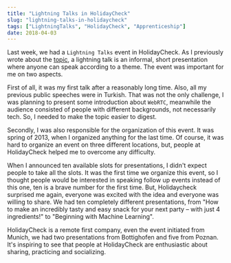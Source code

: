 ```yaml
---
title: "Lightning Talks in HolidayCheck"
slug: "lightning-talks-in-holidaycheck"
tags: ["LightningTalks", "HolidayCheck", "Apprenticeship"]
date: 2018-04-03
---
```


Last week, we had a `Lightning Talks` event in HolidayCheck. As I previously wrote about the [topic](https://www.sengitu.com/posts/lightning-talk/), a lightning talk is an informal, short presentation where anyone can speak according to a theme. The event was important for me on two aspects.

First of all, it was my first talk after a reasonably long time. Also, all my previous public speeches were in Turkish. That was not the only challenge, I was planning to present some introduction about `WebRTC`, meanwhile the audience consisted of people with different backgrounds, not necessarily tech. So, I needed to make the topic easier to digest.

Secondly, I was also responsible for the organization of this event. It was spring of 2013, when I organized anything for the last time. Of course, it was hard to organize an event on three different locations, but, people at HolidayCheck helped me to overcome any difficulty.

When I announced ten available slots for presentations, I didn't expect people to take all the slots. It was the first time we organize this event, so I thought people would be interested in speaking follow up events instead of this one, ten is a brave number for the first time. But, Holidaycheck surprised me again, everyone was excited with the idea and everyone was willing to share. We had ten completely different presentations, from "How to make an incredibly tasty and easy snack for your next party – with just 4 ingredients!" to "Beginning with Machine Learning".

HolidayCheck is a remote first company, even the event initiated from Munich, we had two presentations from Bottighofen and five from Poznan. It's inspiring to see that people at HolidayCheck are enthusiastic about sharing, practicing and socializing.
